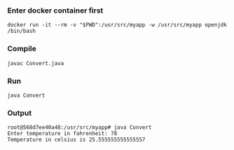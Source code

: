 ### Enter docker container first
```
docker run -it --rm -v "$PWD":/usr/src/myapp -w /usr/src/myapp openjdk /bin/bash
```

### Compile
```
javac Convert.java
```

### Run
```
java Convert
```

### Output
```
root@568d7ee40a48:/usr/src/myapp# java Convert
Enter temperature in fahrenheit: 78
Temperature in celsius is 25.555555555555557
```
